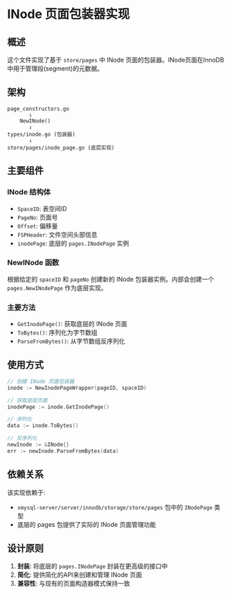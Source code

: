 # INode 页面包装器实现

## 概述

这个文件实现了基于 `store/pages` 中 INode 页面的包装器。INode页面在InnoDB中用于管理段(segment)的元数据。

## 架构

```
page_constructors.go
       ↓
    NewINode()
       ↓
types/inode.go (包装器)
       ↓  
store/pages/inode_page.go (底层实现)
```

## 主要组件

### INode 结构体
- `SpaceID`: 表空间ID
- `PageNo`: 页面号
- `Offset`: 偏移量
- `FSPHeader`: 文件空间头部信息
- `inodePage`: 底层的 `pages.INodePage` 实例

### NewINode 函数
根据给定的 `spaceID` 和 `pageNo` 创建新的 INode 包装器实例。内部会创建一个 `pages.NewINodePage` 作为底层实现。

### 主要方法
- `GetInodePage()`: 获取底层的 INode 页面
- `ToBytes()`: 序列化为字节数组
- `ParseFromBytes()`: 从字节数组反序列化

## 使用方式

```go
// 创建 INode 页面包装器
inode := NewInodePageWrapper(pageID, spaceID)

// 获取底层页面
inodePage := inode.GetInodePage()

// 序列化
data := inode.ToBytes()

// 反序列化
newInode := &INode{}
err := newInode.ParseFromBytes(data)
```

## 依赖关系

该实现依赖于:
- `xmysql-server/server/innodb/storage/store/pages` 包中的 `INodePage` 类型
- 底层的 pages 包提供了实际的 INode 页面管理功能

## 设计原则

1. **封装**: 将底层的 `pages.INodePage` 封装在更高级的接口中
2. **简化**: 提供简化的API来创建和管理 INode 页面
3. **兼容性**: 与现有的页面构造器模式保持一致 